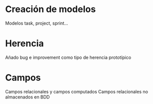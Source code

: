 # Creación de modelos
Modelos task, project, sprint...

# Herencia
Añado bug e improvement como tipo de herencia prototípico

# Campos
Campos relacionales y campos computados
Campos relacionales no almacenados en BDD
